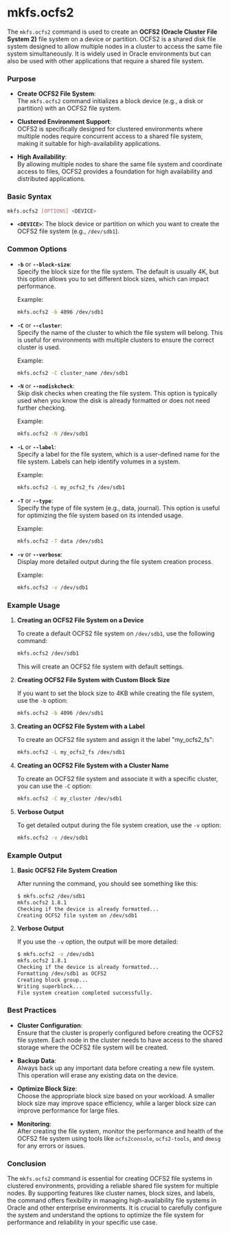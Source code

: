 # mkfs.ocfs2

The `mkfs.ocfs2` command is used to create an **OCFS2 (Oracle Cluster File System 2)** file system on a device or partition. OCFS2 is a shared disk file system designed to allow multiple nodes in a cluster to access the same file system simultaneously. It is widely used in Oracle environments but can also be used with other applications that require a shared file system.

### Purpose

- **Create OCFS2 File System**:  
  The `mkfs.ocfs2` command initializes a block device (e.g., a disk or partition) with an OCFS2 file system.

- **Clustered Environment Support**:  
  OCFS2 is specifically designed for clustered environments where multiple nodes require concurrent access to a shared file system, making it suitable for high-availability applications.

- **High Availability**:  
  By allowing multiple nodes to share the same file system and coordinate access to files, OCFS2 provides a foundation for high availability and distributed applications.

### Basic Syntax

```bash
mkfs.ocfs2 [OPTIONS] <DEVICE>
```

- **`<DEVICE>`**: The block device or partition on which you want to create the OCFS2 file system (e.g., `/dev/sdb1`).

### Common Options

- **`-b`** or **`--block-size`**:  
  Specify the block size for the file system. The default is usually 4K, but this option allows you to set different block sizes, which can impact performance.
  
  Example:
  ```bash
  mkfs.ocfs2 -b 4096 /dev/sdb1
  ```

- **`-C`** or **`--cluster`**:  
  Specify the name of the cluster to which the file system will belong. This is useful for environments with multiple clusters to ensure the correct cluster is used.

  Example:
  ```bash
  mkfs.ocfs2 -C cluster_name /dev/sdb1
  ```

- **`-N`** or **`--nodiskcheck`**:  
  Skip disk checks when creating the file system. This option is typically used when you know the disk is already formatted or does not need further checking.

  Example:
  ```bash
  mkfs.ocfs2 -N /dev/sdb1
  ```

- **`-L`** or **`--label`**:  
  Specify a label for the file system, which is a user-defined name for the file system. Labels can help identify volumes in a system.

  Example:
  ```bash
  mkfs.ocfs2 -L my_ocfs2_fs /dev/sdb1
  ```

- **`-T`** or **`--type`**:  
  Specify the type of file system (e.g., data, journal). This option is useful for optimizing the file system based on its intended usage.

  Example:
  ```bash
  mkfs.ocfs2 -T data /dev/sdb1
  ```

- **`-v`** or **`--verbose`**:  
  Display more detailed output during the file system creation process.

  Example:
  ```bash
  mkfs.ocfs2 -v /dev/sdb1
  ```

### Example Usage

1. **Creating an OCFS2 File System on a Device**

   To create a default OCFS2 file system on `/dev/sdb1`, use the following command:

   ```bash
   mkfs.ocfs2 /dev/sdb1
   ```

   This will create an OCFS2 file system with default settings.

2. **Creating OCFS2 File System with Custom Block Size**

   If you want to set the block size to 4KB while creating the file system, use the `-b` option:

   ```bash
   mkfs.ocfs2 -b 4096 /dev/sdb1
   ```

3. **Creating an OCFS2 File System with a Label**

   To create an OCFS2 file system and assign it the label "my_ocfs2_fs":

   ```bash
   mkfs.ocfs2 -L my_ocfs2_fs /dev/sdb1
   ```

4. **Creating an OCFS2 File System with a Cluster Name**

   To create an OCFS2 file system and associate it with a specific cluster, you can use the `-C` option:

   ```bash
   mkfs.ocfs2 -C my_cluster /dev/sdb1
   ```

5. **Verbose Output**

   To get detailed output during the file system creation, use the `-v` option:

   ```bash
   mkfs.ocfs2 -v /dev/sdb1
   ```

### Example Output

1. **Basic OCFS2 File System Creation**

   After running the command, you should see something like this:

   ```bash
   $ mkfs.ocfs2 /dev/sdb1
   mkfs.ocfs2 1.8.1
   Checking if the device is already formatted...
   Creating OCFS2 file system on /dev/sdb1
   ```

2. **Verbose Output**

   If you use the `-v` option, the output will be more detailed:

   ```bash
   $ mkfs.ocfs2 -v /dev/sdb1
   mkfs.ocfs2 1.8.1
   Checking if the device is already formatted...
   Formatting /dev/sdb1 as OCFS2
   Creating block group...
   Writing superblock...
   File system creation completed successfully.
   ```

### Best Practices

- **Cluster Configuration**:  
  Ensure that the cluster is properly configured before creating the OCFS2 file system. Each node in the cluster needs to have access to the shared storage where the OCFS2 file system will be created.

- **Backup Data**:  
  Always back up any important data before creating a new file system. This operation will erase any existing data on the device.

- **Optimize Block Size**:  
  Choose the appropriate block size based on your workload. A smaller block size may improve space efficiency, while a larger block size can improve performance for large files.

- **Monitoring**:  
  After creating the file system, monitor the performance and health of the OCFS2 file system using tools like `ocfs2console`, `ocfs2-tools`, and `dmesg` for any errors or issues.

### Conclusion

The `mkfs.ocfs2` command is essential for creating OCFS2 file systems in clustered environments, providing a reliable shared file system for multiple nodes. By supporting features like cluster names, block sizes, and labels, the command offers flexibility in managing high-availability file systems in Oracle and other enterprise environments. It is crucial to carefully configure the system and understand the options to optimize the file system for performance and reliability in your specific use case.
